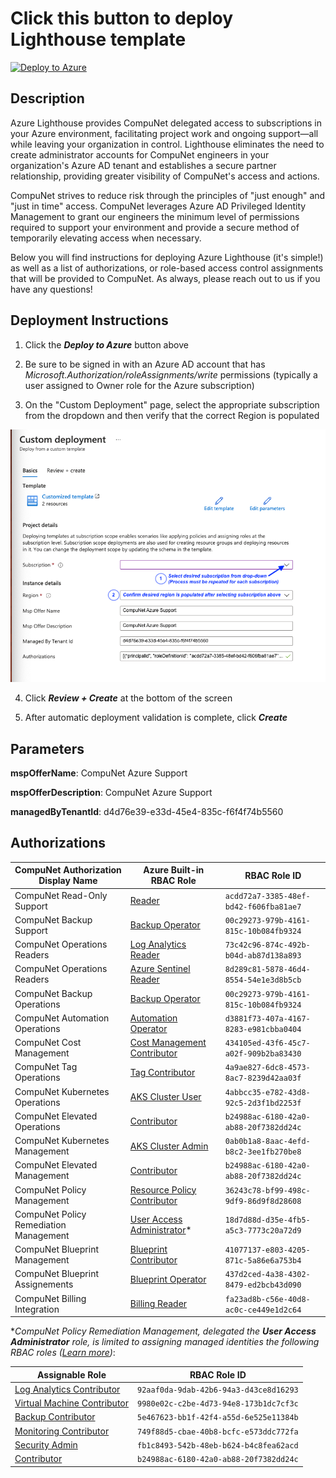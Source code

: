 # Click this button to deploy Lighthouse template
[![Deploy to Azure](https://aka.ms/deploytoazurebutton)](https://portal.azure.com/#create/Microsoft.Template/uri/https%3A%2F%2Fraw.githubusercontent.com%2Fcompunet-biz%2Faz-lighthouse%2Fprores%2Fdeploy.json)

## Description
Azure Lighthouse provides CompuNet delegated access to subscriptions in your Azure environment, facilitating project work and ongoing support—all while leaving your organization in control. Lighthouse eliminates the need to create administrator accounts for CompuNet engineers in your organization's Azure AD tenant and establishes a secure partner relationship, providing greater visibility of CompuNet's access and actions.

CompuNet strives to reduce risk through the principles of "just enough" and "just in time" access. CompuNet leverages Azure AD Privileged Identity Management to grant our engineers the minimum level of permissions required to support your environment and provide a secure method of temporarily elevating access when necessary.

Below you will find instructions for deploying Azure Lighthouse (it's simple!) as well as a list of authorizations, or role-based access control assignments that will be provided to CompuNet. As always, please reach out to us if you have any questions!

## Deployment Instructions
1. Click the _**Deploy to Azure**_ button above

2. Be sure to be signed in with an Azure AD account that has _Microsoft.Authorization/roleAssignments/write_ permissions (typically a user assigned to Owner role for the Azure subscription)

3. On the "Custom Deployment" page, select the appropriate subscription from the dropdown and then verify that the correct Region is populated

![Azure Lighthouse "Custom Deployment" screenshot](media/azure-lighthouse-custom-deployment-screenshot.png)

4. Click _**Review + Create**_ at the bottom of the screen

5. After automatic deployment validation is complete, click _**Create**_

## Parameters
**mspOfferName**: CompuNet Azure Support

**mspOfferDescription**: CompuNet Azure Support <description>

**managedByTenantId**: d4d76e39-e33d-45e4-835c-f6f4f74b5560


## Authorizations
CompuNet Authorization Display Name | Azure Built-in RBAC Role | RBAC Role ID
--- | --- | ---
CompuNet Read-Only Support | [Reader] | `acdd72a7-3385-48ef-bd42-f606fba81ae7`
CompuNet Backup Support | [Backup Operator] | `00c29273-979b-4161-815c-10b084fb9324`
CompuNet Operations Readers | [Log Analytics Reader] | `73c42c96-874c-492b-b04d-ab87d138a893`
CompuNet Operations Readers | [Azure Sentinel Reader] | `8d289c81-5878-46d4-8554-54e1e3d8b5cb`
CompuNet Backup Operations | [Backup Operator] | `00c29273-979b-4161-815c-10b084fb9324`
CompuNet Automation Operations | [Automation Operator] | `d3881f73-407a-4167-8283-e981cbba0404`
CompuNet Cost Management | [Cost Management Contributor] | `434105ed-43f6-45c7-a02f-909b2ba83430`
CompuNet Tag Operations | [Tag Contributor] | `4a9ae827-6dc8-4573-8ac7-8239d42aa03f`
CompuNet Kubernetes Operations | [AKS Cluster User] | `4abbcc35-e782-43d8-92c5-2d3f1bd2253f`
CompuNet Elevated Operations | [Contributor] | `b24988ac-6180-42a0-ab88-20f7382dd24c`
CompuNet Kubernetes Management | [AKS Cluster Admin] | `0ab0b1a8-8aac-4efd-b8c2-3ee1fb270be8`
CompuNet Elevated Management | [Contributor] | `b24988ac-6180-42a0-ab88-20f7382dd24c`
CompuNet Policy Management | [Resource Policy Contributor] | `36243c78-bf99-498c-9df9-86d9f8d28608`
CompuNet Policy Remediation Management | [User Access Administrator]* | `18d7d88d-d35e-4fb5-a5c3-7773c20a72d9`
CompuNet Blueprint Management | [Blueprint Contributor] | `41077137-e803-4205-871c-5a86e6a753b4`
CompuNet Blueprint Assignements | [Blueprint Operator] | `437d2ced-4a38-4302-8479-ed2bcb43d090`
CompuNet Billing Integration | [Billing Reader] | `fa23ad8b-c56e-40d8-ac0c-ce449e1d2c64`

*_CompuNet Policy Remediation Management, delegated the **User Access Administrator** role, is limited to assigning managed identities the following RBAC roles ([Learn more][1])_:

Assignable Role | RBAC Role ID
--- | ---
[Log Analytics Contributor] | `92aaf0da-9dab-42b6-94a3-d43ce8d16293`
[Virtual Machine Contributor] | `9980e02c-c2be-4d73-94e8-173b1dc7cf3c`
[Backup Contributor] | `5e467623-bb1f-42f4-a55d-6e525e11384b`
[Monitoring Contributor] | `749f88d5-cbae-40b8-bcfc-e573ddc772fa`
[Security Admin] | `fb1c8493-542b-48eb-b624-b4c8fea62acd`
[Contributor] | `b24988ac-6180-42a0-ab88-20f7382dd24c`

<!-- Hyperlinks -->
[Reader]: https://docs.microsoft.com/en-us/azure/role-based-access-control/built-in-roles#reader
[Backup Operator]: https://docs.microsoft.com/en-us/azure/role-based-access-control/built-in-roles#backup-operator
[Log Analytics Reader]: https://docs.microsoft.com/en-us/azure/role-based-access-control/built-in-roles#log-analytics-reader
[Azure Sentinel Reader]: https://docs.microsoft.com/en-us/azure/role-based-access-control/built-in-roles#azure-sentinel-reader
[Automation Operator]: https://docs.microsoft.com/en-us/azure/role-based-access-control/built-in-roles#automation-operator
[Cost Management Contributor]: https://docs.microsoft.com/en-us/azure/role-based-access-control/built-in-roles#cost-management-contributor
[Tag Contributor]: https://docs.microsoft.com/en-us/azure/role-based-access-control/built-in-roles#tag-contributor
[AKS Cluster User]: https://docs.microsoft.com/en-us/azure/role-based-access-control/built-in-roles#azure-kubernetes-service-cluster-user-role
[AKS Cluster Admin]: https://docs.microsoft.com/en-us/azure/role-based-access-control/built-in-roles#azure-kubernetes-service-cluster-admin-role
[Contributor]: https://docs.microsoft.com/en-us/azure/role-based-access-control/built-in-roles#contributor
[Resource Policy Contributor]: https://docs.microsoft.com/en-us/azure/role-based-access-control/built-in-roles#resource-policy-contributor
[User Access Administrator]: https://docs.microsoft.com/en-us/azure/role-based-access-control/built-in-roles#user-access-administrator
[Blueprint Contributor]: https://docs.microsoft.com/en-us/azure/role-based-access-control/built-in-roles#blueprint-contributor
[Blueprint Operator]: https://docs.microsoft.com/en-us/azure/role-based-access-control/built-in-roles#blueprint-operator
[Log Analytics Contributor]: https://docs.microsoft.com/en-us/azure/role-based-access-control/built-in-roles#log-analytics-contributor
[Virtual Machine Contributor]: https://docs.microsoft.com/en-us/azure/role-based-access-control/built-in-roles#virtual-machine-contributor
[Backup Contributor]: https://docs.microsoft.com/en-us/azure/role-based-access-control/built-in-roles#backup-contributor
[Monitoring Contributor]: https://docs.microsoft.com/en-us/azure/role-based-access-control/built-in-roles#monitoring-contributor
[Security Admin]: https://docs.microsoft.com/en-us/azure/role-based-access-control/built-in-roles#security-admin
[Billing Reader]: https://docs.microsoft.com/en-us/azure/role-based-access-control/built-in-roles#billing-reader

[1]: https://docs.microsoft.com/en-us/azure/lighthouse/how-to/deploy-policy-remediation#create-a-user-who-can-assign-roles-to-a-managed-identity-in-the-customer-tenant
